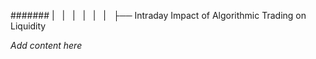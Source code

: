 ####### |   |   |   |   |   |   ├── Intraday Impact of Algorithmic Trading on Liquidity

*Add content here*